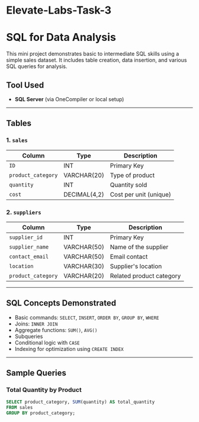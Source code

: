 # Elevate-Labs-Task-3
#  SQL for Data Analysis 

This mini project demonstrates basic to intermediate SQL skills using a simple sales dataset. It includes table creation, data insertion, and various SQL queries for analysis.

## Tool Used

- **SQL Server** (via OneCompiler or local setup)

---

## Tables

### 1. `sales`

| Column            | Type         | Description                  |
|------------------|--------------|------------------------------|
| `ID`              | INT          | Primary Key                  |
| `product_category`| VARCHAR(20)  | Type of product              |
| `quantity`        | INT          | Quantity sold                |
| `cost`            | DECIMAL(4,2) | Cost per unit (unique)       |

### 2. `suppliers`

| Column            | Type          | Description                  |
|------------------|---------------|------------------------------|
| `supplier_id`     | INT           | Primary Key                  |
| `supplier_name`   | VARCHAR(50)   | Name of the supplier         |
| `contact_email`   | VARCHAR(50)   | Email contact                |
| `location`        | VARCHAR(30)   | Supplier's location          |
| `product_category`| VARCHAR(20)   | Related product category     |

---

## SQL Concepts Demonstrated

- Basic commands: `SELECT`, `INSERT`, `ORDER BY`, `GROUP BY`, `WHERE`
- Joins: `INNER JOIN`
- Aggregate functions: `SUM()`, `AVG()`
- Subqueries
- Conditional logic with `CASE`
- Indexing for optimization using `CREATE INDEX`

---

## Sample Queries

### Total Quantity by Product
```sql
SELECT product_category, SUM(quantity) AS total_quantity
FROM sales
GROUP BY product_category;
